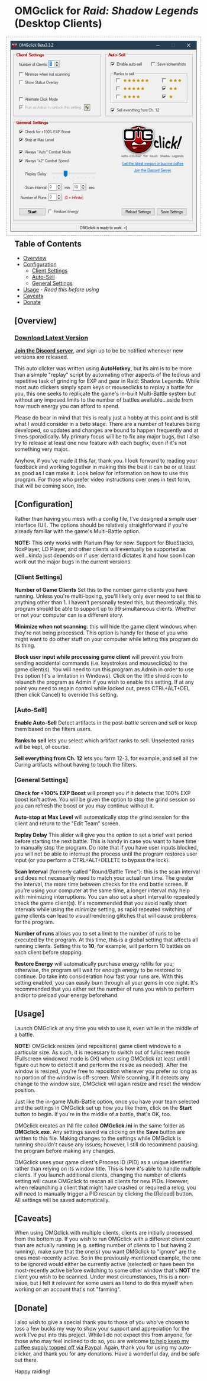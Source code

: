 # **OMGclick** for *Raid: Shadow Legends* (Desktop Clients)

<img src="OMGclick.png" align="right" margin=10 alt="GUI" style="float:right; border: 1px dashed #999; padding: 10px; margin: 0 0 10px 10px"/>

## Table of Contents

+ [Overview](#Overview)
+ [Configuration](#Configuration)
  + [Client Settings](#Client-Settings)
  + [Auto-Sell](#Auto-Sell)
  + [General Settings](#General-Settings)
+ [Usage](#Usage) - *Read this before using*
+ [Caveats](#Caveats)
+ [Donate](#Donate)

## [Overview]

### [Download Latest Version](https://github.com/omgmarc/OMGclick-Public/releases)

**[Join the Discord server](https://discord.gg/Ke3YmgV)**, and sign up to be be notified whenever new versions are released.

This auto clicker was written using **AutoHotkey**, but its aim is to be more than a simple "replay" script by automating other aspects of the tedious and repetitive task of grinding for EXP and gear in Raid: Shadow Legends. While most auto clickers simply spam keys or mouseclicks to replay a battle for you, this one seeks to replicate the game's in-built Multi-Battle system but without any imposed limits to the number of battles available...aside from how much energy you can afford to spend. 

Please do bear in mind that this is really just a hobby at this point and is still what I would consider in a *beta* stage. There are a number of features being developed, so updates and changes are bound to happen frequently and at times sporadically. My primary focus will be to fix any major bugs, but I also try to release at least one new feature with each bugfix, even if it's not something very major.

Anyhow, if you've made it this far, thank you. I look forward to reading your feedback and working together in making this the best it can be or at least as good as I can make it. Look below for information on how to use this program. For those who prefer video instructions over ones in text form, that will be coming soon, too.

## [Configuration]

Rather than having you mess with a config file, I've designed a simple user interface (UI). The options should be relatively straightforward if you're already familiar with the game's Multi-Battle option.

**NOTE:** This only works with Plarium Play for now. Support for BlueStacks, NoxPlayer, LD Player, and other clients *will* eventually be supported as well...kinda just depends on if user demand dictates it and how soon I can work out the major bugs in the current versions.

### [Client Settings]

**Number of Game Clients** Set this to the number game clients you have running. Unless you're multi-boxing, you'll likely only ever need to set this to anything other than 1. I haven't personally tested this, but theoretically, this program should be able to support up to 99 simultaneous clients. Whether or not your computer can is a different story.

**Minimize when not scanning**: this will hide the game client windows when they're not being processed. This option is handy for those of you who might want to do other stuff on your computer while letting this program do its thing.

**Block user input while processing game client** will prevent you from sending accidental commands (i.e. keystrokes and mouseclicks) to the game client(s). You will need to run this program as Admin in order to use this option (it's a limitation in Windows). Click on the little shield icon to relaunch the program as Admin if you wish to enable this setting. If at any point you need to regain control while locked out, press CTRL+ALT+DEL (then click Cancel) to override this setting.

### [Auto-Sell]

**Enable Auto-Sell** Detect artifacts in the post-battle screen and sell or keep them based on the filters users.

**Ranks to sell** lets you select which artifact ranks to sell. Unselected ranks will be kept, of course.

**Sell everything from Ch. 12** lets you farm 12-3, for example, and sell all the Curing artifacts without having to touch the filters.

### [General Settings]

**Check for +100% EXP Boost** will prompt you if it detects that 100% EXP boost isn't active. You will be given the option to stop the grind session so you can refresh the boost or you may continue without it.

**Auto-stop at Max Level** will automatically stop the grind session for the client and return to the "Edit Team" screen.

**Replay Delay** This slider will give you the option to set a brief wait period before starting the next battle. This is handy in case you want to have time to manually stop the program. Do note that if you have user inputs blocked, you will not be able to interrupt the process until the program restores user input (or you perform a CTRL+ALT+DELETE to bypass the lock).

**Scan Interval** (formerly called "Round/Battle Time"): this is the scan interval and does not necessarily need to match your actual run time. The greater the interval, the more time between checks for the end battle screen. If you're using your computer at the same time, a longer interval may help with minimizing interruptions. You can also set a short interval to repeatedly check the game client(s). It's recommended that you avoid really short intervals while using the *minimize* setting, as rapid repeated switching of game clients can lead to visual/rendering glitches that will cause problems for the program.

**Number of runs** allows you to set a limit to the number of runs to be executed by the program. At this time, this is a global setting that affects all running clients. Setting this to **10**, for example, will perform 10 battles on each client before stopping.

**Restore Energy** will automatically purchase energy refills for you; otherwise, the program will wait for enough energy to be restored to continue. Do take into consideration how fast your runs are. With this setting enabled, you can easily burn through all your gems in one night. It's recommended that you either set the number of runs you wish to perform and/or to preload your energy beforehand.

## [Usage]

Launch OMGclick at any time you wish to use it, even while in the middle of a battle.

**NOTE:** OMGclick resizes (and repositions) game client windows to a particular size. As such, it is necessary to switch out of fullscreen mode (Fullscreen windowed mode is OK) when using OMGclick (at least until I figure out how to detect it and perform the resize as needed). After the window is resized, you're free to reposition wherever you prefer so long as no portion of the window is off-screen. While scanning, if it detects any change to the window size, OMGclick will again resize and reset the window position.

Just like the in-game Multi-Battle option, once you have your team selected and the settings in OMGclick set up how you like them, click on the **Start** button to begin. If you're in the middle of a battle, that's OK, too.

OMGclick creates an INI file called **OMGclick.ini** in the same folder as **OMGclick.exe**. Any settings saved via clicking on the **Save** button are written to this file. Making changes to the settings while OMGclick is running shouldn't cause any issues; however, I still do recommend pausing the program before making any changes.

OMGclick uses your game client's Process ID (PID) as a unique identifier rather than relying on its window title. This is how it's able to handle multiple clients. If you launch additional clients, changing the number of clients setting will cause OMGclick to rescan all clients for new PIDs. However, when relaunching a client that might have crashed or required a relog, you will need to manually trigger a PID rescan by clicking the [Reload] button. All settings will be saved automatically.

## [Caveats]

When using OMGclick with multiple clients, clients are initially processed from the bottom up. If you wish to run OMGclick with a different client count than are actually running (e.g. setting number of clients to 1 but having 2 running), make sure that the one(s) you want OMGclick to "ignore" are the ones most-recently active. So in the previously-mentioned example, the one to be ignored would either be currently active (selected) or have been the most-recently active before switching to some other window that's **NOT** the client you wish to be scanned. Under most circumstances, this is a non-issue, but I felt it relevant for some users as I tend to do this myself when working on an account that's not "farming".

## [Donate]

I also wish to give a special thank you to those of you who've chosen to toss a few bucks my way to show your support and appreciation for the work I've put into this project. While I do not expect this from anyone, for those who may feel inclined to do so, you are welcome [to help keep my coffee supply topped off via Paypal](https://www.paypal.com/cgi-bin/webscr?cmd=_donations&business=VUVL2RPM5TLUC&currency_code=USD&source=url). Again, thank you for using my auto-clicker, and thank you for any donations. Have a wonderful day, and be safe out there.

Happy raiding!
